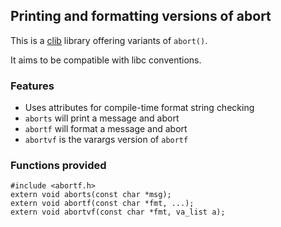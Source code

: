## Printing and formatting versions of abort

This is a [clib](https://clibs.org/) library offering variants of `abort()`.

It aims to be compatible with libc conventions.

### Features

 * Uses attributes for compile-time format string checking
 * `aborts` will print a message and abort
 * `abortf` will format a message and abort
 * `abortvf` is the varargs version of `abortf`

### Functions provided

```
#include <abortf.h>
extern void aborts(const char *msg);
extern void abortf(const char *fmt, ...);
extern void abortvf(const char *fmt, va_list a);
```
